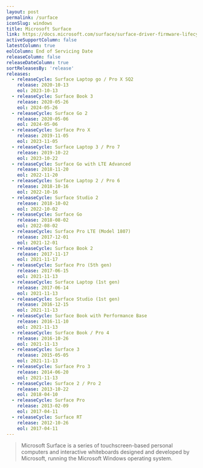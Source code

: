 ```yaml
---
layout: post
permalink: /surface
iconSlug: windows
title: Microsoft Surface
link: https://docs.microsoft.com/surface/surface-driver-firmware-lifecycle-support
activeSupportColumn: false
latestColumn: true
eolColumn: End of Servicing Date
releaseColumn: false
releaseDateColumn: true
sortReleasesBy: 'release'
releases:
  - releaseCycle: Surface Laptop go / Pro X SQ2
    release: 2020-10-13
    eol: 2023-10-13
  - releaseCycle: Surface Book 3 
    release: 2020-05-26
    eol: 2024-05-26
  - releaseCycle: Surface Go 2
    release: 2020-05-06
    eol: 2024-05-06
  - releaseCycle: Surface Pro X
    release: 2019-11-05
    eol: 2023-11-05
  - releaseCycle: Surface Laptop 3 / Pro 7
    release: 2019-10-22
    eol: 2023-10-22
  - releaseCycle: Surface Go with LTE Advanced
    release: 2018-11-20
    eol: 2022-11-20
  - releaseCycle: Surface Laptop 2 / Pro 6
    release: 2018-10-16
    eol: 2022-10-16
  - releaseCycle: Surface Studio 2
    release: 2018-10-02
    eol: 2022-10-02
  - releaseCycle: Surface Go
    release: 2018-08-02
    eol: 2022-08-02
  - releaseCycle: Surface Pro LTE (Model 1807)
    release: 2017-12-01
    eol: 2021-12-01
  - releaseCycle: Surface Book 2
    release: 2017-11-17
    eol: 2021-11-17
  - releaseCycle: Surface Pro (5th gen)
    release: 2017-06-15
    eol: 2021-11-13
  - releaseCycle: Surface Laptop (1st gen)
    release: 2017-06-14
    eol: 2021-11-13
  - releaseCycle: Surface Studio (1st gen)
    release: 2016-12-15
    eol: 2021-11-13
  - releaseCycle: Surface Book with Performance Base
    release: 2016-11-10
    eol: 2021-11-13
  - releaseCycle: Surface Book / Pro 4
    release: 2016-10-26
    eol: 2021-11-13
  - releaseCycle: Surface 3
    release: 2015-05-05
    eol: 2021-11-13
  - releaseCycle: Surface Pro 3
    release: 2014-06-20
    eol: 2021-11-13
  - releaseCycle: Surface 2 / Pro 2
    release: 2013-10-22
    eol: 2018-04-10
  - releaseCycle: Surface Pro
    release: 2013-02-09
    eol: 2017-04-11
  - releaseCycle: Surface RT
    release: 2012-10-26
    eol: 2017-04-11
---
```


> Microsoft Surface is a series of touchscreen-based personal computers and interactive whiteboards designed and developed by Microsoft, running the Microsoft Windows operating system.
